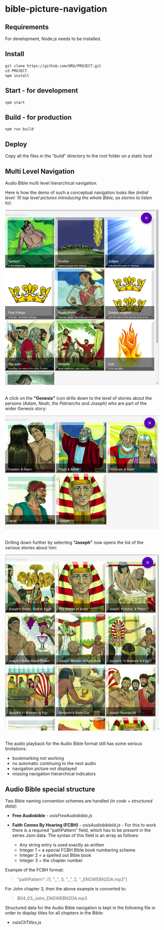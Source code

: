 # bible-picture-navigation

## Requirements

For development, Node.js needs to be installed.

## Install

    git clone https://github.com/ORG/PROJECT.git
    cd PROJECT
    npm install

## Start - for development

    npm start

## Build - for production

    npm run build

## Deploy

Copy all the files in the "build" directory to the root folder on a static host

## Multi Level Navigation

Audio Bible multi level hierarchical navigation.

Here is how the demo of such a conceptual navigation looks like *(initial level: 10 top level pictures introducing the whole Bible, as stories to listen to)*:

<img alt="Bible-level1.png" src="assets/Bible-level1.png" width="" height="">&nbsp;

A click on the **"Genesis"** icon drills down to the level of stories about the persons *(Adam, Noah, the Patriarchs and Joseph)* who are part of the wider Genesis story:

<img alt="Bible-level2.png" src="assets/Bible-level2.png" width="" height="">&nbsp;

Drilling down further by selecting **"Joseph"** now opens the list of the various stories about him:

<img alt="Bible-level3.png" src="assets/Bible-level3.png" width="" height="">&nbsp;

The audio playback for the Audio Bible format still has some serious limitations:

- bookmarking not working
- no automatic continuing to the next audio
- navigation picture not displayed
- missing navigation hierarchical indicators

## Audio Bible special structure

Two Bible naming convention schemes are handled *(in code + structured data)*:

- **Free Audiobible** - *osisFreeAudiobible.js*
- **Faith Comes By Hearing (FCBH)** - *osisAudiobibleId.js* - For this to work there is a required "pathPattern" field, which has to be present in the series Json data. The syntax of this field is an array as follows:

  - Any string entry is used exactly as written
  - Integer 1 = a special FCBH Bible book numbering scheme
  - Integer 2 = a spelled out Bible book
  - Integer 3 = the chapter number

Example of the FCBH format:

  >"pathPattern": [1, "\_", 3, "\_", 2, "_ENGWEBN2DA.mp3"]

  For John chapter 3, then the above example is converted to:

  >B04_03_John_ENGWEBN2DA.mp3

Structured data for the Audio Bible navigation is kept in the following file in order to display titles for all chapters in the Bible:

- *osisChTitles.js*

